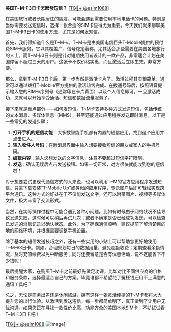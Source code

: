 **美国T~M卡3日卡怎麽發短信？** [[TG💪+ @esim1088](https://t.me/s/esim1088)]

在美国旅行或者长期居住的朋友，可能会遇到需要使用本地电话卡的问题。特别是当你需要发送短信时，选择一张合适的SIM卡显得尤为重要。今天我们就来聊聊美国T~M卡3日卡的使用方法，尤其是如何发短信。

首先，我们得知道什么是T~M卡。T~M卡是由美国电信巨头T-Mobile提供的预付费SIM卡服务。它以其覆盖广、信号稳定著称，尤其适合那些需要在美国各地旅行的人士。而T~M卡3日卡则是针对短期使用者设计的一款产品，非常适合计划在美国停留不超过三天的用户。这张卡不仅价格实惠，而且激活后立即生效，非常方便。

那么，拿到T~M卡3日卡后，第一步当然是激活卡片了。激活过程其实很简单，通常可以通过拨打T-Mobile官方提供的激活热线完成。在拨通号码后，按照语音提示输入您的SIM卡序列号（通常印在卡片背面）以及个人信息即可。一旦激活成功，您就可以开始享受通话、短信和数据流量服务了。

接下来就是重点部分——如何发短信。T~M卡支持多种方式发送短信，包括传统的文本消息、多媒体信息（MMS），甚至还能通过应用程序发送即时消息。以下是一些常见的发送步骤：

1. **打开手机的短信功能**：大多数智能手机都有内置的短信应用。找到这个应用并点击进入。
2. **输入收件人号码**：在新消息界面中输入想要接收短信的朋友或家人的手机号码。
3. **编辑内容**：输入您想发送的文字信息，注意不要超过短信字符限制。
4. **发送**：确认无误后点击发送按钮。如果一切正常，对方很快就能收到您的短信啦！

对于想要尝试更现代通信方式的人来说，也可以利用T~M的官方应用程序发送短信。只需下载安装“T-Mobile Up”或类似的应用程序，登录账户后即可轻松实现跨平台通讯。这种方式的好处在于不仅能发送文字，还可以附带图片、视频等多媒体文件，极大丰富了交流形式。

当然，在实际操作过程中可能会遇到各种小问题。比如有时候由于网络状况不佳导致发送失败，这时候可以稍后再试几次；或者不确定是否已经成功发送，可以检查已发送的消息记录以确认状态。此外，为了确保通信顺畅，建议提前了解清楚目的地的网络环境，并根据需要调整手机设置。

除了基本的短信发送技巧之外，还有一些实用的小贴士可以帮助您更好地使用T~M卡3日卡。例如，合理规划每日的数据用量，避免超额收费；定期查看余额情况，及时充值续费以免中断服务；同时还要留意是否有优惠活动，说不定能省下不少钱呢！

最后提醒大家，在购买T~M卡之前最好先做足功课，比如对比不同供应商的价格和服务条款，选择最适合自己的方案。毕竟谁都不希望花了冤枉钱还用不上满意的通讯工具吧？

总之，无论是商务出差还是休闲旅游，拥有这样一张灵活便捷的T~M卡都将大大提升您的出行体验。从激活到发送短信，每一步都简单明了，真正做到了让用户无忧沟通。如果您正在寻找一款性价比高、功能齐全的美国本地SIM卡，不妨试试看T~M卡3日卡吧！

[[TG💪+ @esim1088](https://t.me/s/esim1088) ![Image](https://i.postimg.cc/4NQfJmqS/Snipaste-2025-05-13-00-14-12.png)]